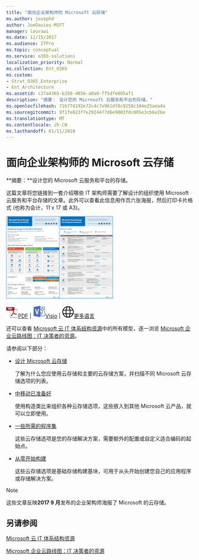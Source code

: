 ```yaml
---
title: "面向企业架构师的 Microsoft 云存储"
ms.author: josephd
author: JoeDavies-MSFT
manager: laurawi
ms.date: 12/15/2017
ms.audience: ITPro
ms.topic: conceptual
ms.service: o365-solutions
localization_priority: Normal
ms.collection: Ent_O365
ms.custom:
- Strat_O365_Enterprise
- Ent_Architecture
ms.assetid: c37a4365-b350-4856-a0a8-ff5dfe005af1
description: "摘要： 设计您的 Microsoft 云服务和平台的存储。"
ms.openlocfilehash: 71b774192e72c4c7e961df8c9258c104e25aea4a
ms.sourcegitcommit: 9f1fe023f7e2924477d6e9003fdc805e3cb6e2be
ms.translationtype: MT
ms.contentlocale: zh-CN
ms.lasthandoff: 01/11/2018
---
```

# <a name="microsoft-cloud-storage-for-enterprise-architects"></a>面向企业架构师的 Microsoft 云存储

 **摘要：**设计您的 Microsoft 云服务和平台的存储。
  
这篇文章将您链接到一套介绍哪些 IT 架构师需要了解设计的组织使用 Microsoft 云服务和平台存储的文章。此外可以查看此信息用作页六张海报，然后打印卡片格式 (也称为会计，11 x 17 或 A3)。
  
[![Microsoft 云存储模型的缩略图图像](images/0d4e2eb9-1109-4b3b-bf9e-2f3eff2e2cc4.png)  
](https://www.microsoft.com/download/details.aspx?id=49552)
  
![PDF 文件](images/ITPro_Other_PDFicon.png)[PDF](https://go.microsoft.com/fwlink/p/?linkid=842079) | ![Visio 文件](images/ITPro_Other_VisioIcon.jpg)[Visio](https://go.microsoft.com/fwlink/p/?linkid=842080) | ![参阅包含其他语言版本的页面](images/e16c992d-b0f8-48ae-bf44-db7a9fcaab9e.png)[更多语言](https://www.microsoft.com/download/details.aspx?id=49552)
  
还可以查看 [Microsoft 云 IT 体系结构资源](microsoft-cloud-it-architecture-resources.md)中的所有模型，逐一浏览 [Microsoft 企业云路线图：IT 决策者的资源](https://aka.ms/cloudarchitecture)。
  
请参阅以下部分：
  
- [设计 Microsoft 云存储](designing-storage-for-the-microsoft-cloud.md)
    
    了解为什么您应使用云存储和主要的云存储方案，并扫描不同 Microsoft 云存储选项的列表。
    
- [中移动已准备好](move-in-ready.md)
    
    使用构造类比来组织各种云存储选项，这些嵌入到其他 Microsoft 云产品，就可以立即使用。
    
- [一些所需的程序集](some-assembly-required.md)
    
    这些云存储选项是您的存储解决方案，需要额外的配置或自定义适合编码的起始点。
    
- [从零开始构建](build-from-the-ground-up.md)
    
    这些云存储选项是基础存储构建基块，可用于从头开始创建您自己的应用程序或存储解决方案。
    
> [!NOTE]
> 这些文章反映**2017 9 月**发布的企业架构师海报了 Microsoft 的云存储。
  
## <a name="see-also"></a>另请参阅

[Microsoft 云 IT 体系结构资源](microsoft-cloud-it-architecture-resources.md)

[Microsoft 企业云路线图：IT 决策者的资源](https://sway.com/FJ2xsyWtkJc2taRD)



